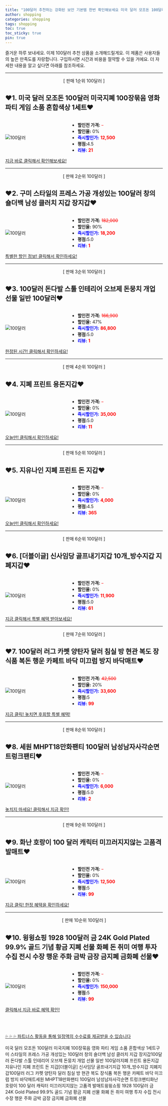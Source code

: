 ```yaml
---
title: "100달러 추천하는 강화된 보안 기본템 한번 확인해보세요 미국 달러 모조돈 100달러 미국지폐"
author: shopping
categories: shopping
tags: shopping
toc: true
toc_sticky: true
pin: true
---
```

즐거운 하루 보내세요. 이제 100달러 추천 상품을 소개해드릴게요. 이 제품은 사용자들의 높은 만족도를 자랑합니다. 구입하시면 시간과 비용을 절약할 수 있을 거에요. 더 자세한 내용을 알고 싶다면 아래를 참조하세요.

---
<p class="toplist" style="margin: 0 auto; display: block; width: fit-content;">[ 판매 1순위 100달러 ]</p>

<h2><strong>❤️1. 미국 달러 모조돈 100달러 미국지폐 100장묶음 영화 파티 게임 소품 혼합색상 1세트❤️</strong></h2>

<div style="display: flex; align-items: center;">
    <div style="flex: 0.4;">
        <img src="https://thumbnail9.coupangcdn.com/thumbnails/remote/230x230ex/image/vendor_inventory/dc9f/73ea242885a680e18cc6ba31165ca63acc701dd1845f13d5b8c58484ef99.jpg" alt="100달러" style="max-width: 100%;">
    </div>
    <div style="flex: 0.6; margin-left: 10px;">
        <ul>
            <li><strong>할인전 가격:</strong> <del style="color: red;">-</del></li>
            <li><strong>할인율:</strong> 0%</li>
            <li><span style='color:blue'><strong>즉시할인가:</strong></span> <span style='color:red'><strong>12,500</strong></span></li>
            <li><strong>평점:</strong>4.5</li>
            <li><span style='color:blue'><strong>리뷰:</strong></span> <span style='color:red'><strong>21</strong></span></li>
        </ul>
    </div>
</div>
<div class="center">
    <a href="https://selin100587001.github.io?lptag=AF9450613&subid=githubio&pageKey=6679113098&traceid=V0-153&itemId=15395653548&vendorItemId=90717395609" class="myButton">
        지금 바로 클릭해서 확인해보세요!
    </a>
</div>


---
<p class="toplist" style="margin: 0 auto; display: block; width: fit-content;">[ 판매 2순위 100달러 ]</p>

<h2><strong>❤️2. 구미 스타일의 프레스 가공 개성있는 100달러 창의 숄더백 남성 클러치 지갑 장지갑❤️</strong></h2>

<div style="display: flex; align-items: center;">
    <div style="flex: 0.4;">
        <img src="https://thumbnail6.coupangcdn.com/thumbnails/remote/230x230ex/image/vendor_inventory/9ed0/85c03bf8117d498cc95dba6c58ad4b81cac5e5383f533d41dc3bc1d6b95f.jpg" alt="100달러" style="max-width: 100%;">
    </div>
    <div style="flex: 0.6; margin-left: 10px;">
        <ul>
            <li><strong>할인전 가격:</strong> <del style="color: red;">182,000</del></li>
            <li><strong>할인율:</strong> 90%</li>
            <li><span style='color:blue'><strong>즉시할인가:</strong></span> <span style='color:red'><strong>18,200</strong></span></li>
            <li><strong>평점:</strong>5.0</li>
            <li><span style='color:blue'><strong>리뷰:</strong></span> <span style='color:red'><strong>1</strong></span></li>
        </ul>
    </div>
</div>
<div class="center">
    <a href="https://selin100587001.github.io?lptag=AF9450613&subid=githubio&pageKey=7852151601&traceid=V0-153&itemId=21404654011&vendorItemId=88461226834" class="myButton">
        특별한 할인 정보! 클릭해서 확인하세요!
    </a>
</div>


---
<p class="toplist" style="margin: 0 auto; display: block; width: fit-content;">[ 판매 3순위 100달러 ]</p>

<h2><strong>❤️3. 100달러 돈다발 스툴 인테리어 오브제 돈뭉치 개업 선물 일반 100달러❤️</strong></h2>

<div style="display: flex; align-items: center;">
    <div style="flex: 0.4;">
        <img src="https://thumbnail9.coupangcdn.com/thumbnails/remote/230x230ex/image/vendor_inventory/96da/068f51289a5a82ee6afe56b88279ce73366d37288062803450888573aa2c.jpg" alt="100달러" style="max-width: 100%;">
    </div>
    <div style="flex: 0.6; margin-left: 10px;">
        <ul>
            <li><strong>할인전 가격:</strong> <del style="color: red;">166,900</del></li>
            <li><strong>할인율:</strong> 47%</li>
            <li><span style='color:blue'><strong>즉시할인가:</strong></span> <span style='color:red'><strong>86,800</strong></span></li>
            <li><strong>평점:</strong>5.0</li>
            <li><span style='color:blue'><strong>리뷰:</strong></span> <span style='color:red'><strong>1</strong></span></li>
        </ul>
    </div>
</div>
<div class="center">
    <a href="https://selin100587001.github.io?lptag=AF9450613&subid=githubio&pageKey=7001285639&traceid=V0-153&itemId=17169919078&vendorItemId=84342188029" class="myButton">
        한정된 시간! 클릭해서 확인하세요!
    </a>
</div>


---
<p class="toplist" style="margin: 0 auto; display: block; width: fit-content;">[ 판매 4순위 100달러 ]</p>

<h2><strong>❤️4. 지폐 프린트 용돈지갑❤️</strong></h2>

<div style="display: flex; align-items: center;">
    <div style="flex: 0.4;">
        <img src="https://thumbnail6.coupangcdn.com/thumbnails/remote/230x230ex/image/vendor_inventory/91e7/994d130d0761d086df1dc5340bc3209a47e24c4ae4eff270feafebe79c49.PNG" alt="100달러" style="max-width: 100%;">
    </div>
    <div style="flex: 0.6; margin-left: 10px;">
        <ul>
            <li><strong>할인전 가격:</strong> <del style="color: red;">-</del></li>
            <li><strong>할인율:</strong> 0%</li>
            <li><span style='color:blue'><strong>즉시할인가:</strong></span> <span style='color:red'><strong>35,000</strong></span></li>
            <li><strong>평점:</strong>5.0</li>
            <li><span style='color:blue'><strong>리뷰:</strong></span> <span style='color:red'><strong>11</strong></span></li>
        </ul>
    </div>
</div>
<div class="center">
    <a href="https://selin100587001.github.io?lptag=AF9450613&subid=githubio&pageKey=141499514&traceid=V0-153&itemId=412091939&vendorItemId=70101802382" class="myButton">
        오늘만! 클릭해서 확인하세요!
    </a>
</div>


---
<p class="toplist" style="margin: 0 auto; display: block; width: fit-content;">[ 판매 5순위 100달러 ]</p>

<h2><strong>❤️5. 지유나인 지폐 프린트 돈 지갑❤️</strong></h2>

<div style="display: flex; align-items: center;">
    <div style="flex: 0.4;">
        <img src="https://thumbnail8.coupangcdn.com/thumbnails/remote/230x230ex/image/vendor_inventory/caa1/b78f4d3cf2948ee64ca8c80cdcc2b709031fc40f5f567a2b3743a106e40b.jpg" alt="100달러" style="max-width: 100%;">
    </div>
    <div style="flex: 0.6; margin-left: 10px;">
        <ul>
            <li><strong>할인전 가격:</strong> <del style="color: red;">-</del></li>
            <li><strong>할인율:</strong> 0%</li>
            <li><span style='color:blue'><strong>즉시할인가:</strong></span> <span style='color:red'><strong>4,000</strong></span></li>
            <li><strong>평점:</strong>4.5</li>
            <li><span style='color:blue'><strong>리뷰:</strong></span> <span style='color:red'><strong>365</strong></span></li>
        </ul>
    </div>
</div>
<div class="center">
    <a href="https://selin100587001.github.io?lptag=AF9450613&subid=githubio&pageKey=294355079&traceid=V0-153&itemId=928816638&vendorItemId=5305823666" class="myButton">
        오늘만! 클릭해서 확인하세요!
    </a>
</div>


---
<p class="toplist" style="margin: 0 auto; display: block; width: fit-content;">[ 판매 6순위 100달러 ]</p>

<h2><strong>❤️6. [더블이글] 신사임당 골프내기지갑 10개_방수지갑 지폐지갑❤️</strong></h2>

<div style="display: flex; align-items: center;">
    <div style="flex: 0.4;">
        <img src="https://thumbnail6.coupangcdn.com/thumbnails/remote/230x230ex/image/vendor_inventory/81aa/fd563f17a5882fc2629db5f68a9251b5c4c16d8e41092b9d52a4ae207492.jpg" alt="100달러" style="max-width: 100%;">
    </div>
    <div style="flex: 0.6; margin-left: 10px;">
        <ul>
            <li><strong>할인전 가격:</strong> <del style="color: red;">-</del></li>
            <li><strong>할인율:</strong> 0%</li>
            <li><span style='color:blue'><strong>즉시할인가:</strong></span> <span style='color:red'><strong>11,900</strong></span></li>
            <li><strong>평점:</strong>5.0</li>
            <li><span style='color:blue'><strong>리뷰:</strong></span> <span style='color:red'><strong>61</strong></span></li>
        </ul>
    </div>
</div>
<div class="center">
    <a href="https://selin100587001.github.io?lptag=AF9450613&subid=githubio&pageKey=1226071713&traceid=V0-153&itemId=21706738562&vendorItemId=88756160921" class="myButton">
        지금 클릭해서 특별 혜택 받아보세요!
    </a>
</div>


---
<p class="toplist" style="margin: 0 auto; display: block; width: fit-content;">[ 판매 7순위 100달러 ]</p>

<h2><strong>❤️7. 100달러 러그 카펫 양탄자 달러 침실 방 현관 복도 장식품 복돈 행운 카페트 바닥 미끄럼 방지 바닥매트❤️</strong></h2>

<div style="display: flex; align-items: center;">
    <div style="flex: 0.4;">
        <img src="https://thumbnail7.coupangcdn.com/thumbnails/remote/230x230ex/image/vendor_inventory/ff73/d15ba144b4034ba76b8f247d04d9f56c7227772b3bb56f9b9feb5c3252fa.jpg" alt="100달러" style="max-width: 100%;">
    </div>
    <div style="flex: 0.6; margin-left: 10px;">
        <ul>
            <li><strong>할인전 가격:</strong> <del style="color: red;">42,500</del></li>
            <li><strong>할인율:</strong> 20%</li>
            <li><span style='color:blue'><strong>즉시할인가:</strong></span> <span style='color:red'><strong>33,600</strong></span></li>
            <li><strong>평점:</strong>5</li>
            <li><span style='color:blue'><strong>리뷰:</strong></span> <span style='color:red'><strong>99</strong></span></li>
        </ul>
    </div>
</div>
<div class="center">
    <a href="https://selin100587001.github.io?lptag=AF9450613&subid=githubio&pageKey=8211170974&traceid=V0-153&itemId=23569139324&vendorItemId=90595090707" class="myButton">
        지금 클릭! 놓치면 후회할 특별 혜택!
    </a>
</div>


---
<p class="toplist" style="margin: 0 auto; display: block; width: fit-content;">[ 판매 8순위 100달러 ]</p>

<h2><strong>❤️8. 세원 MHPT18만화팬티 100달러 남성남자사각순면 트렁크팬티❤️</strong></h2>

<div style="display: flex; align-items: center;">
    <div style="flex: 0.4;">
        <img src="https://thumbnail6.coupangcdn.com/thumbnails/remote/230x230ex/image/vendor_inventory/50d7/d3a0707db51ac2ddd5e3a8aec4a7721a8f61adcb786b109cc003a04c7b4d.jpg" alt="100달러" style="max-width: 100%;">
    </div>
    <div style="flex: 0.6; margin-left: 10px;">
        <ul>
            <li><strong>할인전 가격:</strong> <del style="color: red;">-</del></li>
            <li><strong>할인율:</strong> 0%</li>
            <li><span style='color:blue'><strong>즉시할인가:</strong></span> <span style='color:red'><strong>6,000</strong></span></li>
            <li><strong>평점:</strong>5.0</li>
            <li><span style='color:blue'><strong>리뷰:</strong></span> <span style='color:red'><strong>2</strong></span></li>
        </ul>
    </div>
</div>
<div class="center">
    <a href="https://selin100587001.github.io?lptag=AF9450613&subid=githubio&pageKey=285068898&traceid=V0-153&itemId=904446157&vendorItemId=5266104759" class="myButton">
        놓치지 마세요! 클릭해서 지금 확인!
    </a>
</div>


---
<p class="toplist" style="margin: 0 auto; display: block; width: fit-content;">[ 판매 9순위 100달러 ]</p>

<h2><strong>❤️9. 화난 호랑이 100 달러 캐릭터 미끄러지지않는 고품격 발매트❤️</strong></h2>

<div style="display: flex; align-items: center;">
    <div style="flex: 0.4;">
        <img src="https://thumbnail7.coupangcdn.com/thumbnails/remote/230x230ex/image/vendor_inventory/df77/f6c1bb39be8ec47b776223970d0bdfc14c860b039a8caf313456d36fffb9.jpg" alt="100달러" style="max-width: 100%;">
    </div>
    <div style="flex: 0.6; margin-left: 10px;">
        <ul>
            <li><strong>할인전 가격:</strong> <del style="color: red;">-</del></li>
            <li><strong>할인율:</strong> 0%</li>
            <li><span style='color:blue'><strong>즉시할인가:</strong></span> <span style='color:red'><strong>12,500</strong></span></li>
            <li><strong>평점:</strong>5</li>
            <li><span style='color:blue'><strong>리뷰:</strong></span> <span style='color:red'><strong>99</strong></span></li>
        </ul>
    </div>
</div>
<div class="center">
    <a href="https://selin100587001.github.io?lptag=AF9450613&subid=githubio&pageKey=8199743470&traceid=V0-153&itemId=23500309011&vendorItemId=90526748510" class="myButton">
        지금 클릭! 한정 혜택을 확인하세요!
    </a>
</div>


---
<p class="toplist" style="margin: 0 auto; display: block; width: fit-content;">[ 판매 10순위 100달러 ]</p>

<h2><strong>❤️10. 윙윙쇼핑 1928 100달러 금 24K Gold Plated 99.9% 골드 기념 황금 지폐 선물 화폐 돈 취미 여행 투자 수집 전시 수장 행운 주화 금박 금장 금지폐 금화폐 선물❤️</strong></h2>

<div style="display: flex; align-items: center;">
    <div style="flex: 0.4;">
        <img src="https://thumbnail8.coupangcdn.com/thumbnails/remote/230x230ex/image/vendor_inventory/e6d8/8049688f21644f2bbd193c79cccb92308cf99f2920d21ace5191836f5026.jpg" alt="100달러" style="max-width: 100%;">
    </div>
    <div style="flex: 0.6; margin-left: 10px;">
        <ul>
            <li><strong>할인전 가격:</strong> <del style="color: red;">-</del></li>
            <li><strong>할인율:</strong> 0%</li>
            <li><span style='color:blue'><strong>즉시할인가:</strong></span> <span style='color:red'><strong>150,000</strong></span></li>
            <li><strong>평점:</strong>5</li>
            <li><span style='color:blue'><strong>리뷰:</strong></span> <span style='color:red'><strong>99</strong></span></li>
        </ul>
    </div>
</div>
<div class="center">
    <a href="https://selin100587001.github.io?lptag=AF9450613&subid=githubio&pageKey=6412014008&traceid=V0-153&itemId=13754344949&vendorItemId=81005056140" class="myButton">
        클릭해서 지금 바로 혜택 확인!
    </a>
</div>

<br><br><br>[💦 💦 💦 파트너스 활동을 통해 일정액의 수수료를 제공받을 수 있습니다](https://link.coupang.com/a/bcpT2c)<br><br>미국 달러 모조돈 100달러 미국지폐 100장묶음 영화 파티 게임 소품 혼합색상 1세트구미 스타일의 프레스 가공 개성있는 100달러 창의 숄더백 남성 클러치 지갑 장지갑100달러 돈다발 스툴 인테리어 오브제 돈뭉치 개업 선물 일반 100달러지폐 프린트 용돈지갑지유나인 지폐 프린트 돈 지갑[더블이글] 신사임당 골프내기지갑 10개_방수지갑 지폐지갑100달러 러그 카펫 양탄자 달러 침실 방 현관 복도 장식품 복돈 행운 카페트 바닥 미끄럼 방지 바닥매트세원 MHPT18만화팬티 100달러 남성남자사각순면 트렁크팬티화난 호랑이 100 달러 캐릭터 미끄러지지않는 고품격 발매트윙윙쇼핑 1928 100달러 금 24K Gold Plated 99.9% 골드 기념 황금 지폐 선물 화폐 돈 취미 여행 투자 수집 전시 수장 행운 주화 금박 금장 금지폐 금화폐 선물